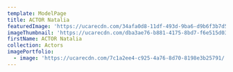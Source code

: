 ```yaml
---
template: ModelPage
title: ACTOR Natalia
featuredImage: 'https://ucarecdn.com/34afa0d8-11df-493d-9ba6-d9b6f3b7d57d/'
imageThumbnail: 'https://ucarecdn.com/dba3ae76-b881-4175-8bd7-f6e515d03d5a/'
firstName: ACTOR Natalia
collection: Actors
imagePortfolio:
  - image: 'https://ucarecdn.com/7c1a2ee4-c925-4a76-8d70-8198e3b25791/'
---
```


